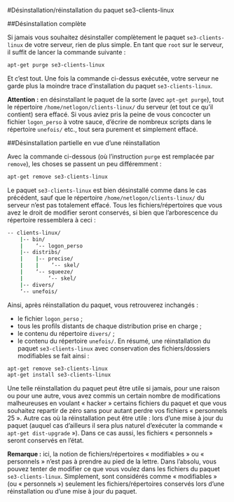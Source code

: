 #Désinstallation/réinstallation du paquet se3-clients-linux

##Désinstallation complète

Si jamais vous souhaitez désinstaller complètement le paquet `se3-clients-linux` de votre serveur, rien de plus simple. En tant que `root` sur le serveur, il suffit de lancer la commande suivante :

```sh
apt-get purge se3-clients-linux
```

Et c’est tout. Une fois la commande ci-dessus exécutée, votre serveur ne garde plus la moindre trace d’installation du paquet `se3-clients-linux`.

**Attention :**  en désinstallant le paquet de la sorte (avec `apt-get purge`), tout le répertoire `/home/netlogon/clients-linux/` du serveur (et tout ce qu’il contient) sera effacé. Si vous aviez pris la peine de vous concocter un fichier `logon_perso` à votre sauce, d’écrire de nombreux scripts dans le répertoire `unefois/` etc., tout sera purement et simplement effacé.

##Désinstallation partielle en vue d’une réinstallation

Avec la commande ci-dessous (où l’instruction `purge` est remplacée par `remove`), les choses se passent un peu différemment :

```sh
apt-get remove se3-clients-linux
```

Le paquet `se3-clients-linux` est bien désinstallé comme dans le cas précédent, sauf que le répertoire `/home/netlogon/clients-linux/` du serveur n’est pas totalement effacé. Tous les fichiers/répertoires que vous avez le droit de modifier seront conservés, si bien que l’arborescence du répertoire ressemblera à ceci :

```sh
-- clients-linux/
    |-- bin/
    |    ‘-- logon_perso
    |-- distribs/
    |    |-- precise/
    |    |    ‘-- skel/
    |    ‘-- squeeze/
    |        ‘-- skel/
    |-- divers/
    ‘-- unefois/
```

Ainsi, après réinstallation du paquet, vous retrouverez inchangés :

* le fichier `logon_perso` ;
* tous les profils distants de chaque distribution prise en charge ;
* le contenu du répertoire `divers/` ;
* le contenu du répertoire `unefois/`.
En résumé, une réinstallation du paquet `se3-clients-linux` avec conservation des fichiers/dossiers modifiables se fait ainsi :

```sh
apt-get remove se3-clients-linux
apt-get install se3-clients-linux
```

Une telle réinstallation du paquet peut être utile si jamais, pour une raison ou pour une autre, vous avez commis un certain nombre de modifications malheureuses en voulant « hacker » certains fichiers du paquet et que vous souhaitez repartir de zéro sans pour autant perdre vos fichiers « personnels 25 ». Autre cas où la réinstallation peut être utile : lors d’une mise à jour du paquet (auquel cas d’ailleurs il sera plus naturel d’exécuter la commande « `apt-get dist-upgrade` »). Dans ce cas aussi, les fichiers « personnels » seront conservés en l’état.

**Remarque :** ici, la notion de fichiers/répertoires « modifiables » ou « personnels » n’est pas à prendre au pied de la lettre. Dans l’absolu, vous pouvez tenter de modifier ce que vous voulez dans les fichiers du paquet `se3-clients-linux`. Simplement, sont considérés comme « modifiables » (ou « personnels ») seulement les fichiers/répertoires conservés lors d’une réinstallation ou d’une mise à jour du paquet.

